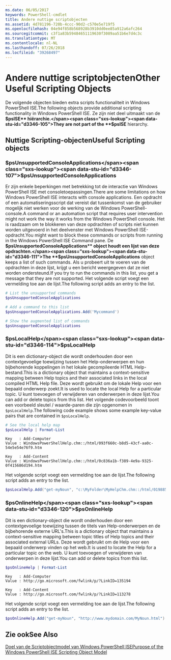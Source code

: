 ```yaml
---
ms.date: 06/05/2017
keywords: PowerShell-cmdlet
title: Andere nuttige scriptobjecten
ms.assetid: 4d781196-720b-4ccc-90d2-c570e5e719f5
ms.openlocfilehash: 04e94f858b568928b3910dd0ee85a912a6afc264
ms.sourcegitcommit: c3f1a83b59484651119630f3089aa51b6e7d4c3c
ms.translationtype: MT
ms.contentlocale: nl-NL
ms.lasthandoff: 07/26/2018
ms.locfileid: "39268497"
---
```

# <a name="other-useful-scripting-objects"></a><span data-ttu-id="d3346-103">Andere nuttige scriptobjecten</span><span class="sxs-lookup"><span data-stu-id="d3346-103">Other Useful Scripting Objects</span></span>

<span data-ttu-id="d3346-104">De volgende objecten bieden extra scripts functionaliteit in Windows PowerShell ISE.</span><span class="sxs-lookup"><span data-stu-id="d3346-104">The following objects provide additional scripting functionality in Windows PowerShell ISE.</span></span> <span data-ttu-id="d3346-105">Ze zijn niet deel uitmaakt van de **$psISE** hiërarchie.</span><span class="sxs-lookup"><span data-stu-id="d3346-105">They are not part of the **$psISE** hierarchy.</span></span>

## <a name="useful-scripting-objects"></a><span data-ttu-id="d3346-106">Nuttige Scripting-objecten</span><span class="sxs-lookup"><span data-stu-id="d3346-106">Useful Scripting objects</span></span>

### <a name="psunsupportedconsoleapplications"></a><span data-ttu-id="d3346-107">$psUnsupportedConsoleApplications</span><span class="sxs-lookup"><span data-stu-id="d3346-107">$psUnsupportedConsoleApplications</span></span>

<span data-ttu-id="d3346-108">Er zijn enkele beperkingen met betrekking tot de interactie van Windows PowerShell ISE met consoletoepassingen.</span><span class="sxs-lookup"><span data-stu-id="d3346-108">There are some limitations on how Windows PowerShell ISE interacts with console applications.</span></span> <span data-ttu-id="d3346-109">Een opdracht of een automatiseringsscript dat vereist dat tussenkomst van de gebruiker mogelijk niet werken voor de werking van de Windows PowerShell-console.</span><span class="sxs-lookup"><span data-stu-id="d3346-109">A command or an automation script that requires user intervention might not work the way it works from the Windows PowerShell console.</span></span> <span data-ttu-id="d3346-110">Het is raadzaam om te blokkeren van deze opdrachten of scripts niet kunnen worden uitgevoerd in het deelvenster met Windows PowerShell ISE-opdracht.</span><span class="sxs-lookup"><span data-stu-id="d3346-110">You might want to block these commands or scripts from running in the Windows PowerShell ISE Command pane.</span></span> <span data-ttu-id="d3346-111">De **$psUnsupportedConsoleApplications** object houdt een lijst van deze opdrachten.</span><span class="sxs-lookup"><span data-stu-id="d3346-111">The **$psUnsupportedConsoleApplications** object keeps a list of such commands.</span></span> <span data-ttu-id="d3346-112">Als u probeert uit te voeren van de opdrachten in deze lijst, krijgt u een bericht weergegeven dat ze niet worden ondersteund.</span><span class="sxs-lookup"><span data-stu-id="d3346-112">If you try to run the commands in this list, you get a message that they are not supported.</span></span> <span data-ttu-id="d3346-113">Het volgende script voegt een vermelding toe aan de lijst.</span><span class="sxs-lookup"><span data-stu-id="d3346-113">The following script adds an entry to the list.</span></span>

```powershell
# List the unsupported commands
$psUnsupportedConsoleApplications

# Add a command to this list
$psUnsupportedConsoleApplications.Add('Mycommand')

# Show the augmented list of commands
$psUnsupportedConsoleApplications
```

### <a name="pslocalhelp"></a><span data-ttu-id="d3346-114">$psLocalHelp</span><span class="sxs-lookup"><span data-stu-id="d3346-114">$psLocalHelp</span></span>

<span data-ttu-id="d3346-115">Dit is een dictionary-object die wordt onderhouden door een contextgevoelige toewijzing tussen het Help-onderwerpen en hun bijbehorende koppelingen in het lokale gecompileerde HTML Help-bestand.</span><span class="sxs-lookup"><span data-stu-id="d3346-115">This is a dictionary object that maintains a context-sensitive mapping between Help topics and their associated links in the local compiled HTML Help file.</span></span> <span data-ttu-id="d3346-116">Deze wordt gebruikt om de lokale Help voor een bepaald onderwerp zoekt.</span><span class="sxs-lookup"><span data-stu-id="d3346-116">It is used to locate the local Help for a particular topic.</span></span> <span data-ttu-id="d3346-117">U kunt toevoegen of verwijderen van onderwerpen in deze lijst.</span><span class="sxs-lookup"><span data-stu-id="d3346-117">You can add or delete topics from this list.</span></span> <span data-ttu-id="d3346-118">Het volgende codevoorbeeld toont een voorbeeld sleutel / waarde-paren die zijn opgenomen in `$psLocalHelp`.</span><span class="sxs-lookup"><span data-stu-id="d3346-118">The following code example shows some example key-value pairs that are contained in `$psLocalHelp`.</span></span>

```powershell
# See the local help map
$psLocalHelp | Format-List
```

```output
Key   : Add-Computer
Value : WindowsPowerShellHelp.chm::/html/093f660c-b8d5-43cf-aa0c-54e5e54e76f9.htm

Key   : Add-Content
Value : WindowsPowerShellHelp.chm::/html/0c836a1b-f389-4e9a-9325-0f415686d194.htm
```

<span data-ttu-id="d3346-119">Het volgende script voegt een vermelding toe aan de lijst.</span><span class="sxs-lookup"><span data-stu-id="d3346-119">The following script adds an entry to the list.</span></span>

```powershell
$psLocalHelp.Add("get-myNoun", "c:\MyFolder\MyHelpChm.chm::/html/0198854a-1298-57ae-aa0c-87b5e5a84712.htm")
```

### <a name="psonlinehelp"></a><span data-ttu-id="d3346-120">$psOnlineHelp</span><span class="sxs-lookup"><span data-stu-id="d3346-120">$psOnlineHelp</span></span>

<span data-ttu-id="d3346-121">Dit is een dictionary-object die wordt onderhouden door een contextgevoelige toewijzing tussen de titels van Help-onderwerpen en de bijbehorende externe URL's.</span><span class="sxs-lookup"><span data-stu-id="d3346-121">This is a dictionary object that maintains a context-sensitive mapping between topic titles of Help topics and their associated external URLs.</span></span> <span data-ttu-id="d3346-122">Deze wordt gebruikt om de Help voor een bepaald onderwerp vinden op het web.</span><span class="sxs-lookup"><span data-stu-id="d3346-122">It is used to locate the Help for a particular topic on the web.</span></span> <span data-ttu-id="d3346-123">U kunt toevoegen of verwijderen van onderwerpen in deze lijst.</span><span class="sxs-lookup"><span data-stu-id="d3346-123">You can add or delete topics from this list.</span></span>

```powershell
$psOnlineHelp | Format-List
```

```output
Key   : Add-Computer
Value : http://go.microsoft.com/fwlink/p/?LinkID=135194

Key   : Add-Content
Value : http://go.microsoft.com/fwlink/p/?LinkID=113278
```

<span data-ttu-id="d3346-124">Het volgende script voegt een vermelding toe aan de lijst.</span><span class="sxs-lookup"><span data-stu-id="d3346-124">The following script adds an entry to the list.</span></span>

```powershell
$psOnlineHelp.Add("get-myNoun", "http://www.mydomain.com/MyNoun.html")
```

## <a name="see-also"></a><span data-ttu-id="d3346-125">Zie ook</span><span class="sxs-lookup"><span data-stu-id="d3346-125">See Also</span></span>

[<span data-ttu-id="d3346-126">Doel van de Scriptobjectmodel van Windows PowerShell ISE</span><span class="sxs-lookup"><span data-stu-id="d3346-126">Purpose of the Windows PowerShell ISE Scripting Object Model</span></span>](../../core-powershell/ise/Purpose-of-the-Windows-PowerShell-ISE-Scripting-Object-Model.md)